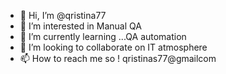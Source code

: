 - 👋 Hi, I’m @qristina77
- 👀 I’m interested in Manual QA
- 🌱 I’m currently learning ...QA automation
- 💞️ I’m looking to collaborate on IT atmosphere
- 📫 How to reach me so ! qristinas77@gmailcom

<!---
qristina77/qristina77 is a ✨ special ✨ repository because its `README.md` (this file) appears on your GitHub profile.
You can click the Preview link to take a look at your changes.
--->

